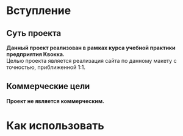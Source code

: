 #  Вступление
## Суть проекта
**Данный проект реализован в рамках курса учебной практики предприятия Квокка.**
<br>Целью проекта является реализация сайта по данному макету с точностью, приближенной 1:1. 
## Коммерческие цели
**Проект не является коммерческим.**

# Как использовать
